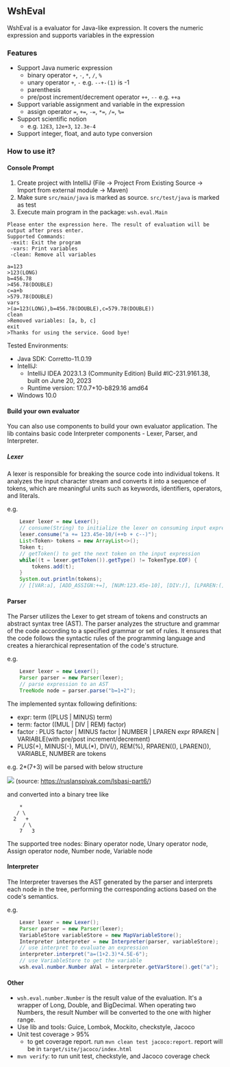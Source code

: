 ## WshEval

WshEval is a evaluator for Java-like expression.
It covers the numeric expression and supports variables in the expression

### Features
- Support Java numeric expression
  - binary operator `+`, `-`, `*`, `/`, `%`
  - unary operator `+`, `-` e.g. `--+-(1)` is -1
  - parenthesis
  - pre/post increment/decrement operator `++`, `--` e.g. `++a`
- Support variable assignment and variable in the expression
  - assign operator `=`, `+=`, `-=`, `*=`, `/=`, `%=`
- Support scientific notion
  - e.g. `12E3`, `12e+3`, `12.3e-4`
- Support integer, float, and auto type conversion

### How to use it?

#### Console Prompt

1. Create project with IntelliJ (File -> Project From Existing Source -> Import from external module -> Maven)
2. Make sure `src/main/java` is marked as source. `src/test/java` is marked as test
3. Execute main program in the package: `wsh.eval.Main`

```
Please enter the expression here. The result of evaluation will be output after press enter.
Supported Commands:
 -exit: Exit the program
 -vars: Print variables
 -clean: Remove all variables

a=123
>123(LONG)
b=456.78
>456.78(DOUBLE)
c=a+b
>579.78(DOUBLE)
vars
>(a=123(LONG),b=456.78(DOUBLE),c=579.78(DOUBLE))
clean
>Removed variables: [a, b, c]
exit
>Thanks for using the service. Good bye!
```

Tested Environments:
- Java SDK: Corretto-11.0.19
- IntelliJ:
  - IntelliJ IDEA 2023.1.3 (Community Edition)
    Build #IC-231.9161.38, built on June 20, 2023
  - Runtime version: 17.0.7+10-b829.16 amd64 
- Windows 10.0

#### Build your own evaluator

You can also use components to build your own evaluator application.
The lib contains basic code Interpreter components - Lexer, Parser, and Interpreter.

##### Lexer

A lexer is responsible for breaking the source code into individual tokens. It analyzes the input character stream and converts it into a sequence of tokens, which are meaningful units such as keywords, identifiers, operators, and literals.

e.g.
```java
    Lexer lexer = new Lexer();
    // consume(String) to initialize the lexer on consuming input expression 
    lexer.consume("a += 123.45e-10/(++b + c--)");
    List<Token> tokens = new ArrayList<>();
    Token t;
    // getToken() to get the next token on the input expression
    while((t = lexer.getToken()).getType() != TokenType.EOF) {
        tokens.add(t);
    }
    System.out.println(tokens);
    // [[VAR:a], [ADD_ASSIGN:+=], [NUM:123.45e-10], [DIV:/], [LPAREN:(], [DOUBLE_PLUS:++], [VAR:b], [PLUS:+], [VAR:c], [DOUBLE_MINUS:--], [RPAREN:)]]
```

#### Parser

The Parser utilizes the Lexer to get stream of tokens and constructs an abstract syntax tree (AST). The parser analyzes the structure and grammar of the code according to a specified grammar or set of rules. It ensures that the code follows the syntactic rules of the programming language and creates a hierarchical representation of the code's structure.

e.g.
```java
    Lexer lexer = new Lexer();
    Parser parser = new Parser(lexer);
    // parse expression to an AST
    TreeNode node = parser.parse("b=1+2");
```

The implemented syntax following definitions:

- expr: term ((PLUS | MINUS) term)  
- term: factor ((MUL | DIV | REM) factor)  
- factor : PLUS factor | MINUS factor | NUMBER | LPAREN expr RPAREN | VARIABLE(with pre/post increment/decrement)   
- PLUS(+), MINUS(-), MUL(*), DIV(/), REM(%), RPAREN((), LPAREN()), VARIABLE, NUMBER are tokens

e.g. 2*(7+3) will be parsed with below structure

![](https://ruslanspivak.com/lsbasi-part6/lsbasi_part6_decomposition.png)
(source: https://ruslanspivak.com/lsbasi-part6/)

and converted into a binary tree like
```agsl
    *
   / \
  2   +
     / \
    7   3
```

The supported tree nodes: Binary operator node, Unary operator node, Assign operator node, Number node, Variable node

#### Interpreter

The Interpreter traverses the AST generated by the parser and interprets each node in the tree, performing the corresponding actions based on the code's semantics.

e.g.
```java
    Lexer lexer = new Lexer();
    Parser parser = new Parser(lexer);
    VariableStore variableStore = new MapVariableStore();
    Interpreter interpreter = new Interpreter(parser, variableStore);
    // use interpret to evaluate an expression
    interpreter.interpret("a=(1+2.3)*4.5E-6");
    // use VariableStore to get the variable
    wsh.eval.number.Number aVal = interpreter.getVarStore().get("a");
```

#### Other
- `wsh.eval.number.Number` is the result value of the evaluation. It's a wrapper of Long, Double, and BigDecimal. 
When operating two Numbers, the result Number will be converted to the one with higher range.
- Use lib and tools: Guice, Lombok, Mockito, checkstyle, Jacoco
- Unit test coverage > 95%
  - to get coverage report. run `mvn clean test jacoco:report`. report will be in `target/site/jacoco/index.html`
- `mvn verify`: to run unit test, checkstyle, and Jacoco coverage check
